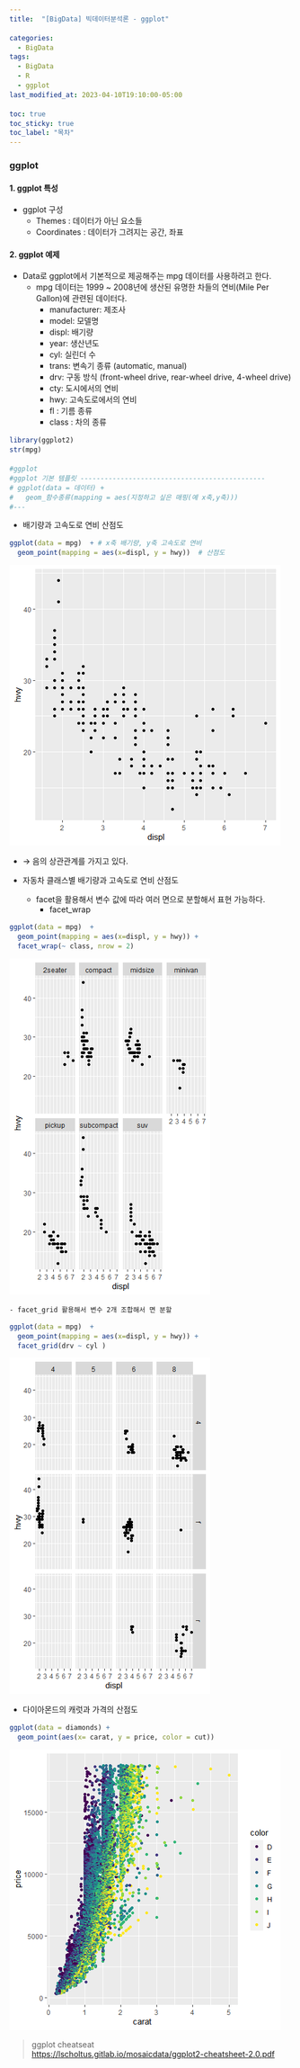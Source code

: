 ```yaml
---
title:  "[BigData] 빅데이터분석론 - ggplot"

categories:
  - BigData
tags:
  - BigData
  - R
  - ggplot
last_modified_at: 2023-04-10T19:10:00-05:00

toc: true
toc_sticky: true
toc_label: "목차"
---
```


### ggplot 


#### 1. ggplot 특성

- ggplot 구성
  - Themes : 데이터가 아닌 요소들
  - Coordinates : 데이터가 그려지는 공간, 좌표
  

#### 2. ggplot 예제

- Data로 ggplot에서 기본적으로 제공해주는 mpg 데이터를 사용하려고 한다.
  - mpg 데이터는 1999 ~ 2008년에 생산된 유명한 차들의 연비(Mile Per Gallon)에 관련된 데이터다.
    - manufacturer: 제조사
    - model: 모델명
    - displ: 배기량
    - year: 생산년도
    - cyl: 실린더 수
    - trans: 변속기 종류 (automatic, manual)
    - drv: 구동 방식 (front-wheel drive, rear-wheel drive, 4-wheel drive)
    - cty: 도시에서의 연비
    - hwy: 고속도로에서의 연비
    - fl : 기름 종류
    - class : 차의 종류
    
```R
library(ggplot2)
str(mpg)

#ggplot 
#ggplot 기본 템플릿 ----------------------------------------------
# ggplot(data = 데이터) +
#   geom_함수종류(mapping = aes(지정하고 싶은 매핑(예 x축,y축)))
#---
```

- 배기량과 고속도로 연비 산점도

```R
ggplot(data = mpg)  + # x축 배기량, y축 고속도로 연비
  geom_point(mapping = aes(x=displ, y = hwy))  # 산점도 
```

![](/assets/images/bigdata/displ_hwy_geom_point.png)

- <span style="color:black">→</span> 음의 상관관계를 가지고 있다.

- 자동차 클래스별 배기량과 고속도로 연비 산점도
  - facet을 활용해서 변수 값에 따라 여러 면으로 분할해서 표현 가능하다.
    - facet_wrap
```R
ggplot(data = mpg)  +
  geom_point(mapping = aes(x=displ, y = hwy)) +
  facet_wrap(~ class, nrow = 2)
``` 
![](/assets/images/bigdata/dipl_hwy_facet_wrap_class.png)

    - facet_grid 활용해서 변수 2개 조합해서 면 분할
```R
ggplot(data = mpg)  +
  geom_point(mapping = aes(x=displ, y = hwy)) +
  facet_grid(drv ~ cyl )
```
![](/assets/images/bigdata/dipl_hwy_facet_grid_drv_cyl.png)

- 다이아몬드의 캐럿과 가격의 산점도

```R
ggplot(data = diamonds) +
  geom_point(aes(x= carat, y = price, color = cut))
```

![](/assets/images/bigdata/ggplot_diamond_carat_price_cut.png)

> ggplot cheatseat<br>
> https://lscholtus.gitlab.io/mosaicdata/ggplot2-cheatsheet-2.0.pdf
